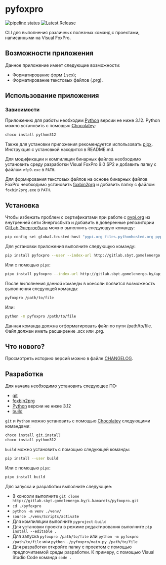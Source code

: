 # pyfoxpro

[![pipeline status](http://gitlab.sbyt.gomelenergo.by/i.kamarets/pyfoxpro/badges/master/pipeline.svg)](http://gitlab.sbyt.gomelenergo.by/i.kamarets/pyfoxpro/-/commits/master) 
[![Latest Release](http://gitlab.sbyt.gomelenergo.by/i.kamarets/pyfoxpro/-/badges/release.svg)](http://gitlab.sbyt.gomelenergo.by/i.kamarets/pyfoxpro/-/releases) 

CLI для выполнения различных полезных команд с проектами, написанными на Visual FoxPro.

## Возможности приложения

Данное приложение имеет следующие возможности:

* Форматирование форм (.scx);
* Форматирование текстовых файлов (.prg).

## Использование приложения

### Зависимости

Приложению для работы необходим [Python](https://www.python.org/) версии не ниже 3.12. Python можно установить с помощью [Chocolatey](https://chocolatey.org/):

``` bash
choco install python312
```

Также для установки приложения рекомендуется использовать [pipx](https://github.com/pypa/pipx). Инструкция с установкой находится в README.md.

Для модификации и компиляции бинарных файлов необходимо установить среду разработки Visual FoxPro 9.0 SP2 и добавить папку с файлом `vfp9.exe` в `PATH`.

Для формирования текстовых файлов на основе бинарных файлов FoxPro необходимо установить [foxbin2prg](https://github.com/fdbozzo/foxbin2prg) и добавить папку с файлом `foxbin2prg.exe` в `PATH`.

## Установка

Чтобы избежать проблем с сертификатами при работе с [pypi.org](https://pypi.org/) из внутренней сети Энергосбыта и добавить в доверенные репозитории [GitLab Энергосбыта](http://gitlab.sbyt.gomelenergo.by) можно выполнить следующую команду:

``` bash
pip config set global.trusted-host "pypi.org files.pythonhosted.org pypi.python.org gitlab.sbyt.gomelenergo.by"
```

Для установки приложения выполните следующую команду:

``` bash
pip install pyfoxpro --user --index-url http://gitlab.sbyt.gomelenergo.by/api/v4/projects/13/packages/pypi/simple
```

Или с помощью `pipx`:

``` bash
pipx install pyfoxpro --index-url http://gitlab.sbyt.gomelenergo.by/api/v4/projects/13/packages/pypi/simple
```

После выполнения данной команды в консоли появится возможность выполнения следующей команды:

``` bash
pyfoxpro /path/to/file
```

Или:

``` bash
python -m pyfoxpro /path/to/file
```

Данная команда должна отформатировать файл по пути /path/to/file. Файл должен иметь расширение .scx или .prg.

## Что нового?

Просмотреть историю версий можно в файле [CHANGELOG](/CHANGELOG.md).

## Разработка

Для начала необходимо установить следующее ПО:

* [git](https://git-scm.com/downloads)
* [foxbin2prg](https://github.com/fdbozzo/foxbin2prg)
* [Python](https://www.python.org/) версии не ниже 3.12
* [build](https://pypi.org/project/build/)

`git` и `Python` можно установить с помощью [Chocolatey](https://chocolatey.org/) следующими командами:

``` bash
choco install git.install
choco install python312
```

`build` можно установить с помощью следующей команды:

``` bash
pip install --user build
```

Или с помощью `pipx`:

``` bash
pipx install build
```

Для запуска и разработки выполните следующее:

* В консоли выполните ```git clone http://gitlab.sbyt.gomelenergo.by/i.kamarets/pyfoxpro.git```
* `cd ./pyfoxpro`
* `python -m venv ./venv/`
* `source ./venv/Scripts/activate`
* Для компиляции выполните `pyproject-build`
* Для установки проекта в режиме редактирования выполните `pip install --editable .`
* Для запуска `pyfoxpro /path/to/file` или `python -m pyfoxpro /path/to/file` или `python ./pyfoxpro/main.py /path/to/file`
* Для разработки откройте папку с проектом с помощью предпочитаемой среды разработки. К примеру, с помощью Visual Studio Code команда `code .`
